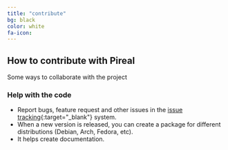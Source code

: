 ```yaml
---
title: "contribute"
bg: black
color: white
fa-icon:
---
```


## How to contribute with Pireal
Some ways to collaborate with the project

### Help with the code

* Report bugs, feature request and other issues in the [issue tracking](https://github.com/centaurialpha/pireal/issues){:target="_blank"} system.
* When a new version is released, you can create a package for different distributions (Debian, Arch, Fedora, etc).
* It helps create documentation.